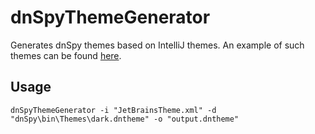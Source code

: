 # dnSpyThemeGenerator
Generates dnSpy themes based on IntelliJ themes. An example of such themes can
be found [here](https://github.com/mallowigi/material-theme-ui-lite/tree/master/src/main/resources/colors).

## Usage
```
dnSpyThemeGenerator -i "JetBrainsTheme.xml" -d "dnSpy\bin\Themes\dark.dntheme" -o "output.dntheme"
```
